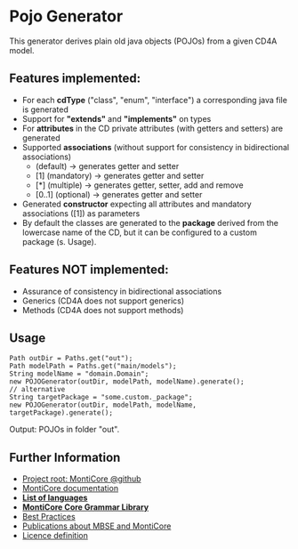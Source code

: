<!-- (c) https://github.com/MontiCore/monticore -->
# Pojo Generator

This generator derives plain old java objects (POJOs) from a given CD4A model.

## Features implemented:

* For each **cdType** ("class", "enum", "interface") a corresponding java file is generated
* Support for **"extends"** and **"implements"** on types
* For **attributes** in the CD private attributes (with getters and setters) are generated 
* Supported **associations** (without support for consistency in bidirectional associations)
  * (default) -> generates getter and setter
  * \[1\] (mandatory) -> generates getter and setter
  * \[*\] (multiple) -> generates getter, setter, add and remove
  * \[0..1\] (optional) -> generates getter and setter
* Generated **constructor** expecting all attributes and mandatory associations (\[1\]) as parameters
* By default the classes are generated to the **package** derived from the lowercase name of the CD, but it can be configured to a custom package (s. Usage).
 
## Features NOT implemented:

* Assurance of consistency in bidirectional associations
* Generics (CD4A does not support generics)
* Methods (CD4A does not support methods)

## Usage

```
Path outDir = Paths.get("out");
Path modelPath = Paths.get("main/models");
String modelName = "domain.Domain";
new POJOGenerator(outDir, modelPath, modelName).generate();
// alternative
String targetPackage = "some.custom._package";
new POJOGenerator(outDir, modelPath, modelName, targetPackage).generate();
```

Output: POJOs in folder "out".

## Further Information

* [Project root: MontiCore @github](https://github.com/MontiCore/monticore)
* [MontiCore documentation](http://www.monticore.de/)
* [**List of languages**](https://github.com/MontiCore/monticore/blob/opendev/docs/Languages.md)
* [**MontiCore Core Grammar Library**](https://github.com/MontiCore/monticore/blob/opendev/monticore-grammar/main/grammars/de/monticore/Grammars.md)
* [Best Practices](https://github.com/MontiCore/monticore/blob/opendev/docs/BestPractices.md)
* [Publications about MBSE and MontiCore](https://www.se-rwth.de/publications/)
* [Licence definition](https://github.com/MontiCore/monticore/blob/master/00.org/Licenses/LICENSE-MONTICORE-3-LEVEL.md)

